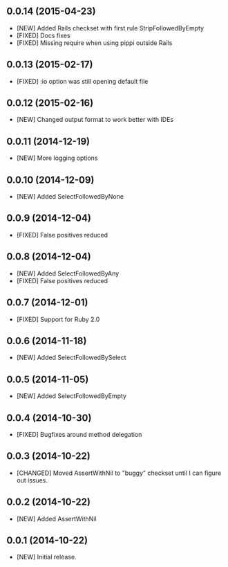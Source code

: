 ## 0.0.14 (2015-04-23)

* [NEW] Added Rails checkset with first rule StripFollowedByEmpty
* [FIXED] Docs fixes
* [FIXED] Missing require when using pippi outside Rails

## 0.0.13 (2015-02-17)

* [FIXED] :io option was still opening default file

## 0.0.12 (2015-02-16)

* [NEW] Changed output format to work better with IDEs

## 0.0.11 (2014-12-19)

* [NEW] More logging options

## 0.0.10 (2014-12-09)

* [NEW] Added SelectFollowedByNone

## 0.0.9 (2014-12-04)

* [FIXED] False positives reduced

## 0.0.8 (2014-12-04)

 * [NEW] Added SelectFollowedByAny
 * [FIXED] False positives reduced

## 0.0.7 (2014-12-01)

 * [FIXED] Support for Ruby 2.0

## 0.0.6 (2014-11-18)

 * [NEW] Added SelectFollowedBySelect

## 0.0.5 (2014-11-05)

 * [NEW] Added SelectFollowedByEmpty

## 0.0.4 (2014-10-30)

 * [FIXED] Bugfixes around method delegation

## 0.0.3 (2014-10-22)

 * [CHANGED] Moved AssertWithNil to "buggy" checkset until I can figure out issues.

## 0.0.2 (2014-10-22)

 * [NEW] Added AssertWithNil

## 0.0.1 (2014-10-22)

 * [NEW] Initial release.


